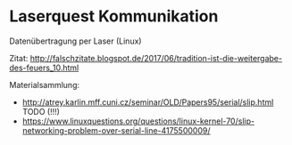 # Laserquest Kommunikation 
Datenübertragung per Laser (Linux)

Zitat: http://falschzitate.blogspot.de/2017/06/tradition-ist-die-weitergabe-des-feuers_10.html

Materialsammlung:
* http://atrey.karlin.mff.cuni.cz/seminar/OLD/Papers95/serial/slip.html
TODO (!!!)
* https://www.linuxquestions.org/questions/linux-kernel-70/slip-networking-problem-over-serial-line-4175500009/
